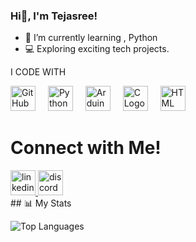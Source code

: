 ### Hi👋, I'm Tejasree! 

- 🌱 I’m currently learning , Python
- 💻 Exploring exciting tech projects.

I CODE WITH
<div align="left">
<img src="https://cdn.jsdelivr.net/gh/devicons/devicon/icons/github/github-original.svg" height="40" alt="GitHub Logo" />
<img width="12" />
<img src="https://cdn.jsdelivr.net/gh/devicons/devicon/icons/python/python-original.svg" height="40" alt="Python Logo" />
<img width="12" />
<img src="https://cdn.jsdelivr.net/gh/devicons/devicon/icons/arduino/arduino-original.svg" height="40" alt="Arduino Logo" />
<img width="12" />
<img src="https://cdn.jsdelivr.net/gh/devicons/devicon/icons/c/c-original.svg" height="40" alt="C Logo" />
<img width="12" />
<img src="https://cdn.jsdelivr.net/gh/devicons/devicon/icons/html5/html5-original.svg" height="40" alt="HTML Logo" />


# Connect with Me!
<div align="left">
  <a href="https://www.linkedin.com/in/teja-sree-sagiraju-485720325//" target="_blank">
    <img src="https://img.shields.io/static/v1?message=LinkedIn&logo=linkedin&label=&color=0077B5&logoColor=white&labelColor=&style=flat" height="40" alt="linkedin logo"  />
  </a>
  <a href="https://discordapp.com/users/y1344224178731089941" target="_blank">
    <img src="https://img.shields.io/static/v1?message=Discord&logo=discord&label=&color=7289DA&logoColor=white&labelColor=&style=flat" height="40" alt="discord logo"  />
  </a>
</div>
## 📊 My Stats

![Top Languages](https://github-readme-stats.vercel.app/api/top-langs/?username=tejasreesagiraju&layout=compact&theme=radical)
